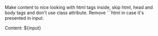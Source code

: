 Make content to nice looking with html tags inside, skip html, head and body tags and don't use class attribute. Remove ```html in case it's presented in input.

Content: 
${input}
